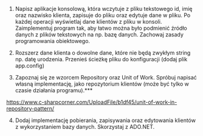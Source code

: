 1. Napisz aplikacje konsolową, która wczytuje z pliku tekstowego id, imię oraz nazwisko klienta, zapisuje do pliku oraz edytuje dane w pliku. Po każdej operacji wyświetlaj dane klientów z pliku w konsoli. Zaimplementuj program tak, aby łatwo można było podmienić źródło danych z plików tekstowych na np. bazę danych. Zachowaj zasady programowania obiektowego.​

2. Rozszerz dane klienta o dowolne dane, które nie będą zwykłym string np. datę urodzenia. Przenieś ścieżkę pliku do konfiguracji (dodaj plik app.config)

3. Zapoznaj się ze wzorcem Repository oraz Unit of Work. Spróbuj napisać własną implementację, jako repozytorium klientów (może być tylko w czasie działania programu).***​

https://www.c-sharpcorner.com/UploadFile/b1df45/unit-of-work-in-repository-pattern/

4. Dodaj implementację pobierania, zapisywania oraz edytowania klientów z wykorzystaniem bazy danych. Skorzystaj z ADO.NET.
